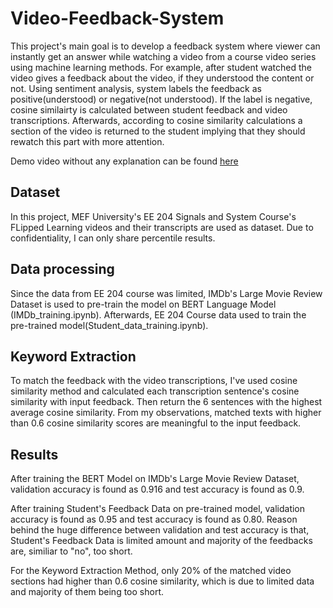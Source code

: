 # Video-Feedback-System

This project's main goal is to develop a feedback system where viewer can instantly get an answer while watching a video from a course video series using machine learning methods. For example, after student watched the video gives a feedback about the video, if they understood the content or not. Using sentiment analysis, system labels the feedback as positive(understood) or negative(not understood). If the label is negative, cosine similairty is calculated between student feedback and video transcriptions. Afterwards, according to cosine similarity calculations a section of the video is returned to the student implying that they should rewatch this part with more attention.

Demo video without any explanation can be found [here](https://drive.google.com/file/d/1rNt5LDIPw395cAenD47yuzZHjBFJYbVY/view?usp=sharing)

## Dataset
In this project, MEF University's EE 204 Signals and System Course's FLipped Learning videos and their transcripts are used as dataset. Due to confidentiality, I can only share percentile results.

## Data processing
Since the data from EE 204 course was limited, IMDb's Large Movie Review Dataset is used to pre-train the model on BERT Language Model (IMDb_training.ipynb). Afterwards, EE 204 Course data used to train the pre-trained model(Student_data_training.ipynb).

## Keyword Extraction

To match the feedback with the video transcriptions, I've used cosine similarity method and calculated each transcription sentence's cosine similarity with input feedback. Then return the 6 sentences with the highest average cosine similarity. From my observations, matched texts with higher than 0.6 cosine similarity scores are meaningful to the input feedback. 

## Results


After training the BERT Model on IMDb's Large Movie Review Dataset, validation accuracy is found as 0.916 and test accuracy is found as 0.9.

After training Student's Feedback Data on pre-trained model, validation accuracy is found as 0.95 and test accuracy is found as 0.80. Reason behind the huge difference between validation and test accuracy is that, Student's Feedback Data is limited amount and majority of the feedbacks are, similiar to "no",  too short.


For the Keyword Extraction Method, only 20% of the matched video sections had higher than 0.6 cosine similarity, which is due to limited data and majority of them being too short.



